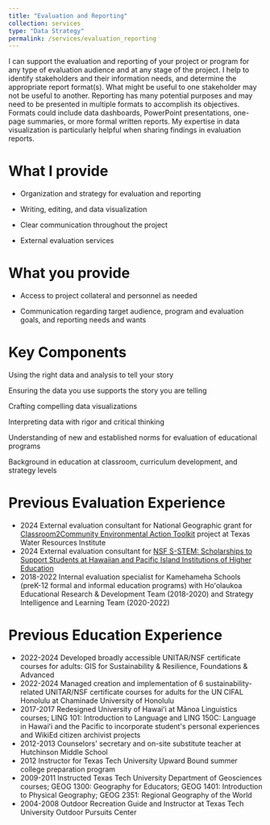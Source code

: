 ```yaml
---
title: "Evaluation and Reporting"
collection: services
type: "Data Strategy"
permalink: /services/evaluation_reporting
---
```


I can support the evaluation and reporting of your project or program for any type of evaluation audience and at any stage of the project. 
I help to identify stakeholders and their information needs, and determine the appropriate report format(s). What might be useful to one stakeholder may not be useful to another. 
Reporting has many potential purposes and may need to be presented in multiple formats to accomplish its objectives. 
Formats could include data dashboards, PowerPoint presentations, one-page summaries, or more formal written reports. 
My expertise in data visualization is particularly helpful when sharing findings in evaluation reports. 


What I provide
======

- Organization and strategy for evaluation and reporting

- Writing, editing, and data visualization

- Clear communication throughout the project

- External evaluation services

What you provide
======
- Access to project collateral and personnel as needed

- Communication regarding target audience, program and evaluation goals, and reporting needs and wants

Key Components
======
Using the right data and analysis to tell your story

Ensuring the data you use supports the story you are telling

Crafting compelling data visualizations

Interpreting data with rigor and critical thinking

Understanding of new and established norms for evaluation of educational programs

Background in education at classroom, curriculum development, and strategy levels
 
Previous Evaluation Experience
======
- 2024 External evaluation consultant for National Geographic grant for [Classroom2Community Environmental Action Toolkit](https://explorers.nationalgeographic.org/directory/kelly-h-albus) project at Texas Water Resources Institute
- 2024 External evaluation consultant for [NSF S-STEM: Scholarships to Support Students at Hawaiian and Pacific Island Institutions of Higher Education](https://s-stem.pbrc.hawaii.edu/)
- 2018-2022 Internal evaluation specialist for Kamehameha Schools (preK-12 formal and informal education programs) with Hoʻolaukoa Educational Research & Development Team (2018-2020) and Strategy Intelligence and Learning Team (2020-2022)

Previous Education Experience
======
- 2022-2024 Developed broadly accessible UNITAR/NSF certificate courses for adults: GIS for Sustainability & Resilience, Foundations & Advanced
- 2022-2024 Managed creation and implementation of 6 sustainability-related UNITAR/NSF certificate courses for adults for the UN CIFAL Honolulu at Chaminade University of Honolulu
- 2017-2017 Redesigned University of Hawaiʻi at Mānoa Linguistics courses; LING 101: Introduction to Language and LING 150C: Language in Hawaiʻi and the Pacific to incorporate student's personal experiences and WikiEd citizen archivist projects
- 2012-2013 Counselors' secretary and on-site substitute teacher at Hutchinson Middle School
- 2012 Instructor for Texas Tech University Upward Bound summer college preparation program
- 2009-2011 Instructed Texas Tech University Department of Geosciences courses; GEOG 1300: Geography for Educators; GEOG 1401: Introduction to Physical Geography; GEOG 2351: Regional Geography of the World
- 2004-2008 Outdoor Recreation Guide and Instructor at Texas Tech University Outdoor Pursuits Center
